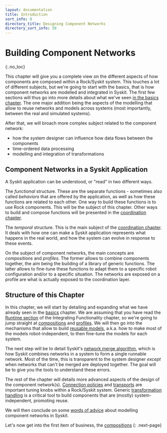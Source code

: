 ```yaml
---
layout: documentation
title: Introduction
sort_info: 0
directory_title: Designing Component Networks
directory_sort_info: 50
---
```


# Building Component Networks
{:.no_toc}

This chapter will give you a complete view on the different aspects of how
components are composed within a Rock/Syskit system. This touches a lot of
different subjects, but we're going to start with the basics, that is how
component networks are modelled and integrated in Syskit. The first few
sections will thus go into more details about what we've seen [in the basics
chapter](../basics/index.html). The one major addition being the aspects
of the modelling that allow to reuse networks and models across systems
(most importantly, between the real and simulated systems).

After that, we will broach more complex subject related to the component
network:
- how the system designer can influence how data flows between the components
- time-ordered data processing
- modelling and integration of transformations

## Component Networks in a Syskit Application

A Syskit application can be understood, or "read" in two different ways.

The _functional_ structure. These are the separate functions - sometimes also
called _behaviors_ that are offered by the application, as well as how these
functions are related to each other. One way to build these functions is to use
Rock components. This will be the subject of this chapter. Other ways to build
and compose functions will be presented in the [coordination
chapter](../coordination).

The _temporal_ structure. This is the main subject of the [coordination
chapter](../coordination). It deals with how one can make a Syskit application
represents what happens in the real world, and how the system can evolve in
response to these events.

On the subject of component networks, the main concepts are _compositions_ and
_profiles_. The former allows to combine components together, the aim being the
building of a library of generic functions. The latter allows to fine-tune
these functions to adapt them to a specific robot configuration and/or to a
specific situation. The networks are exposed on a profile are what is actually
exposed to the coordination layer.

## Structure of this Chapter

In this chapter, we will start by detailing and expanding what we have already
seen in the [basics](../basics) chapter. We are assuming that you have read the
[Runtime section](../components/runtime.html) of the
Integrating Functionality chapter, so we're going to jump straight at
[compositions](composition.html) and [profiles](profiles.html). We will then go
into the mechanisms that allow to build [reusable
models](reusable_networks.html), a.k.a.  how to make most of the models
robot-independent, to then fine-tune the models for each system.

The next step will be to detail Syskit's [network merge
algorithm](network_merge.html), which is how Syskit combines networks in a
system to form a single runnable network. Most of the time, this is transparent
to the system designer _except_ when networks that can't be merged are deployed
together. The goal will be to give you the tools to understand these errors.

The rest of the chapter will details more advanced aspects of the design of the
component network(s). [Connection policies](connection_policies.html) and
[transports](transports.html) are important tuning knobs within a Rock/Syskit
system. Generic [transformation handling](transformations.html) is a critical
tool to build components that are (mostly) system-independent, promoting
reuse.

We will then conclude on some [words of advice](best_practices.html) about
modelling component networks in Syskit.

Let's now get into the first item of business, the [compositions](composition.html)
{: .next-page}

